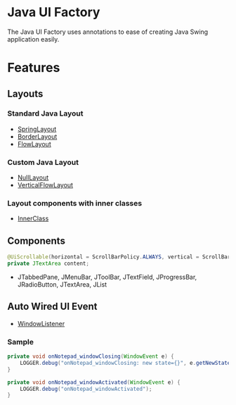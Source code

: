 # Java UI Factory

The Java UI Factory uses annotations to ease of creating Java Swing application easily.

# Features

## Layouts

### Standard Java Layout

* [SpringLayout](layouts/SpringLayout.md)
* [BorderLayout](layouts/BorderLayout.md)
* [FlowLayout](layouts/FlowLayout.md)

### Custom Java Layout

* [NullLayout](layouts/NullLayout.md)
* [VerticalFlowLayout](layouts/VerticalFlowLayout.md)

### Layout components with inner classes

* [InnerClass](layouts/InnerClasses.md)

## Components

```java
@UiScrollable(horizontal = ScrollBarPolicy.ALWAYS, vertical = ScrollBarPolicy.ALWAYS)
private JTextArea content;
```

* JTabbedPane, JMenuBar, JToolBar, JTextField, JProgressBar, JRadioButton, JTextArea, JList

## Auto Wired UI Event

* [WindowListener](events/WindowListener.md)

### Sample

```java
private void onNotepad_windowClosing(WindowEvent e) {
    LOGGER.debug("onNotepad_windowClosing: new state={}", e.getNewState());
}

private void onNotepad_windowActivated(WindowEvent e) {
    LOGGER.debug("onNotepad_windowActivated");
}
```
